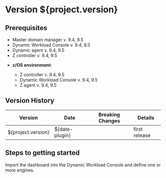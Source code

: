 # Version ${project.version}

## Prerequisites

* Master domain manager v. 9.4, 9.5
* Dynamic Workload Console v. 9.4, 9.5
* Dynamic agent v. 9.4, 9.5
* Z controller v. 9.4, 9.5

- **z/OS environment**:

  * Z controller v. 9.4, 9.5
  * Dynamic Workload Console v. 9.4, 9.5
  * Z agent v. 9.4, 9.5


## Version History

| Version            | Date           | Breaking Changes | Details             |
| -------            | -----          | ---------------- | -------             |
| ${project.version} | ${date-plugin} |                  | first release       |
     


## Steps to getting started

Import the dashboard into the Dynamic Workload Console and define one or more engines.